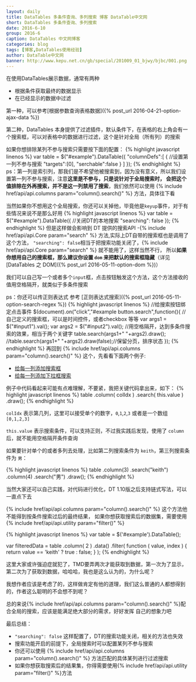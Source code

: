 ```yaml
---
layout: daily
title: DataTables 多条件查询、多列搜索 博客 DataTable中文网
short: DataTables 多条件查询、多列搜索
date: 2016-6-10
group: 2016-6
caption: DataTables 中文网博客
categories: blog
tags: [博客,DataTables使用经验]
author: DataTable中文网
banner: http://www.kepu.net.cn/gb/special/201009_01_bjwy/bjbc/001.png
---
```


在使用DataTables展示数据，通常有两种

- 根据条件获取最终的数据显示
- 在已经显示的数据中过滤

第一种，可以参考[根据参数查询表格数据]({% post_url 2016-04-21-option-ajax-data %})

第二种，DataTables 本身提供了过滤插件，默认条件下，在表格的右上角会有一个搜索框，可以对表格中的数据进行过滤，这个是针对全局（所有列）的搜索
<!--more-->

如果你想排除某列不参与搜索只需要按下面的配置：
{% highlight javascript linenos %}
var table = $("#example").DataTable({
    "columnDefs":[
        {
            //设置第一列不参与搜索
            "targets":[0],
            "serchable":false
        }
    ]
});
{% endhighlight %}
ps：第一列是索引列，那我们是不希望他被搜索到，因为没有意义，所以我们设置第一列不参与搜索，注意**这里是不参与，只是说针对于全局搜索时，
会把这个值排除在外再搜索，并不是这一列禁用了搜索**，我们依然可以使用 {% include href/api/api.columns param="column().search()" %} 方法，具体往下看

当然如果你不想用这个全局搜索，你还可以关掉他，毕竟他是`keyup`事件，对于有些情况来说不是那么好用
{% highlight javascript linenos %}
var table = $("#example").DataTable({
    //关闭DT的本地搜索
    "searching": false
});
{% endhighlight %}
但是这样做会影响到 DT 提供的搜索API -{% include href/api/api.Core param="search" %} 方法,实际上DT自带的搜索框也是调用了这个方法，
`"searching": false`相当于把搜索功能关闭了，{% include href/api/api.Core param="search" %} 就不能用了，这样当然不行，
所以**如果你想用自己的搜索框，那么建议你设置 `dom` 来把默认的搜索框隐藏**（详见 [DataTables 之 DOM]({% post_url 2016-05-11-option-dom %})）

我们可以自己写一个或者多个`input`框，点击按钮触发这个方法，这个方法接收的值用空格隔开，就类似于多条件搜索

ps：你还可以传正则表达式 参考 [正则表达式搜索]({% post_url 2016-05-11-option-search-regex %})
{% highlight javascript linenos %}
//给搜索按钮绑定点击事件
$(document).on("click","#example button.search",function(){
    //自己定义的搜索框，可以是时间控件，或者checkbox 等等
    var args1 = $("#input1").val();
    var args2 = $("#input2").val();
    //用空格隔开，达到多条件搜索的效果，相当于两个关键字
    table.search(args1+" "+args2).draw();
    //table.search(args1+" "+args2).draw(false);//保留分页，排序状态
});
{% endhighlight %}
再回到 {% include href/api/api.columns param="column().search()" %} 这个，先看看下面两个例子:

- [给每一列添加搜索框]({{site.baseurl}}/example/api/multi_filter.html)
- [给每一列添加下拉框搜索]({{site.baseurl}}/example/api/multi_filter_select.html)

例子中代码看起来可能有点难理解，不要紧，我把关键代码拿出来，如下：
{% highlight javascript linenos %}
 table
    .column( colIdx )
    .search( this.value )
    .draw();
{% endhighlight %}

`colIdx` 表示第几列，这里可以接受单个的数字，`0`,`1`,`2`,`3` 或者是一个数组 `[0,1,2,3]`

`this.value` 表示搜索条件，可以支持正则，不过我实践后发现，使用了 `column` 后，就不能用空格隔开条件查询

如果要针对单个的或者多列去处理，比如第二列搜索条件为 `keith`，第三列搜索条件为 `男`：

{% highlight javascript linenos %}
 table
    .column(3)
    .search("keith")
    .column(4)
    .search("男")
    .draw();
{% endhighlight %}

当然大家还可以自己实践，对代码进行优化，DT 1.10版之后支持链式写法，可以一直点下去

{% include href/api/api.columns param="column().search()" %} 这个方法他不能得到按条件搜索过后的最终结果，
如果你想获取搜索后的数据集，需要使用{% include href/api/api.utility param="filter()" %}

{% highlight javascript linenos %}
 var table = $('#example').DataTable();

 var filteredData = table
     .column( 2 )
     .data()
     .filter( function ( value, index ) {
         return value == 'keith' ? true : false;
     } );
{% endhighlight %}

这里大家或许强迫症就犯了，TMD要弄两次才能获取到数据，第一次为了显示，第二次为了获取到数据，哈哈哈，我也是这么认为的，为什么呢？

我想作者应该是考虑了的，这样做肯定有他的道理，我们这么普通的人都想得到的，作者这么聪明的不会想不到呢？

总的来说{% include href/api/api.columns param="column().search()" %}配合全局的搜索，应该是能满足绝大部分的需求，好好发挥
自己的想象力吧

最后总结：

- `"searching": false` 这样配置了，DT的搜索功能关闭，相关的方法也失效
- 搜索功能开启的前提下，全局搜索时可以配置某列不参与搜索
- 你还可以使用 {% include href/api/api.columns param="column().search()" %} 方法匹配的具体某列进行过滤搜索
- 如果你想获取搜索后的结果集，你得需要使用{% include href/api/api.utility param="filter()" %}方法

